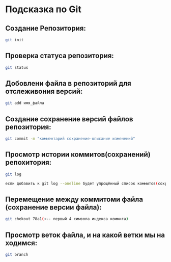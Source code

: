 # Подсказка по Git

##  Создание Репозитория:
```sh
git init
```
## Проверка статуса репозитория:
```sh
git status
```
## Добовлени файла в репозиторий для отслеживония версий:
```sh
git add имя_файла
```
## Создание сохранение версий файлов репозитория:
```sh
git commit -m "комментарий сохранение-описание изменений"
```
## Просмотр истории коммитов(сохранений) репохитория:
```sh
git log

если добавить к git log --oneline будет упрощённый список коммитов(сохранений)
```
## Перемещение между коммитоми файла (сохранение версии файла):
```sh
git chekout 78а1(<-- первый 4 символа индекса коммита)
```
## Просмотр веток файла, и на какой ветки мы на ходимся:
```sh
git branch
```
